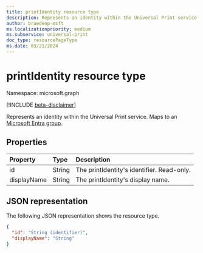 ```yaml
---
title: printIdentity resource type
description: Represents an identity within the Universal Print service. Maps to a Microsoft Entra group.
author: braedenp-msft
ms.localizationpriority: medium
ms.subservice: universal-print
doc_type: resourcePageType
ms.date: 03/21/2024
---
```


# printIdentity resource type

Namespace: microsoft.graph

[!INCLUDE [beta-disclaimer](../../includes/beta-disclaimer.md)]

Represents an identity within the Universal Print service. Maps to an [Microsoft Entra group](group.md).

## Properties
| Property     | Type        | Description |
|:-------------|:------------|:------------|
|id|String|The printIdentity's identifier. Read-only.|
|displayName|String|The printIdentity's display name.|

## JSON representation

The following JSON representation shows the resource type.

<!-- {
  "blockType": "resource",
  "optionalProperties": [

  ],
  "@odata.type": "microsoft.graph.printIdentity",
  "keyProperty": "id",
  "baseType":"microsoft.graph.entity"
}-->

```json
{
  "id": "String (identifier)",
  "displayName": "String"
}

```

<!-- uuid: 8fcb5dbc-d5aa-4681-8e31-b001d5168d79
2015-10-25 14:57:30 UTC -->
<!-- {
  "type": "#page.annotation",
  "description": "printIdentity resource",
  "keywords": "",
  "section": "documentation",
  "tocPath": ""
}-->
